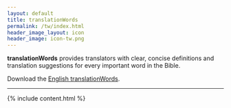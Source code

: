 ```yaml
---
layout: default
title: translationWords
permalink: /tw/index.html
header_image_layout: icon
header_image: icon-tw.png
---
```


**translationWords** provides translators with clear, concise definitions and translation suggestions for every important word in the Bible.

Download the [English translationWords](/en/?resource=translation-words).

* * * * *

{% include content.html %}
